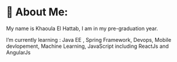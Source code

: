# 💫 About Me:
My name is Khaoula El Hattab, I am in my pre-graduation year.

I’m currently learning : Java EE , Spring Framework, Devops, Mobile devlopement, Machine Learning, JavaScript including ReactJs and AngularJs
